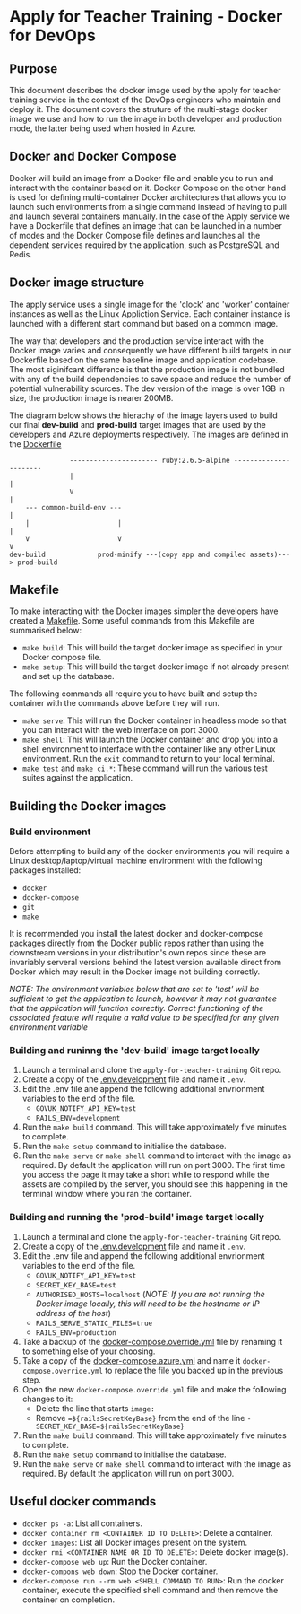 # Apply for Teacher Training - Docker for DevOps

## Purpose

This document describes the docker image used by the apply for teacher training service in the context of the DevOps engineers who maintain and deploy it. The document covers the struture of the multi-stage docker image we use and how to run the image in both developer and production mode, the latter being used when hosted in Azure.

## Docker and Docker Compose

Docker will build an image from a Docker file and enable you to run and interact with the container based on it. Docker Compose on the other hand is used for defining multi-container Docker architectures that allows you to launch such environments from a single command instead of having to pull and launch several containers manually. In the case of the Apply service we have a Dockerfile that defines an image that can be launched in a number of modes and the Docker Compose file defines and launches all the dependent services required by the application, such as PostgreSQL and Redis.

## Docker image structure

The apply service uses a single image for the 'clock' and 'worker' container instances as well as the Linux Appliction Service. Each container instance is launched with a different start command but based on a common image.

The way that developers and the production service interact with the Docker image varies and consequently we have different build targets in our Dockerfile based on the same baseline image and application codebase. The most siginifcant difference is that the production image is not bundled with any of the build dependencies to save space and reduce the number of potential vulnerability sources. The dev version of the image is over 1GB in size, the production image is nearer 200MB.

The diagram below shows the hierachy of the image layers used to build our final **dev-build** and **prod-build** target images that are used by the developers and Azure deployments respectively. The images are defined in the [Dockerfile](../Dockerfile)

```
               ---------------------- ruby:2.6.5-alpine ----------------------
               |                                                             |
               V                                                             |
    --- common-build-env ---                                                 |
    |                      |                                                 |
    V                      V                                                 V
dev-build             prod-minify ---(copy app and compiled assets)---> prod-build
```

## Makefile

To make interacting with the Docker images simpler the developers have created a [Makefile](../Makefile). Some useful commands from this Makefile are summarised below:
- `make build`: This will build the target docker image as specified in your Docker compose file.
- `make setup`: This will build the target docker image if not already present and set up the database.

The following commands all require you to have built and setup the container with the commands above before they will run.
- `make serve`: This will run the Docker container in headless mode so that you can interact with the web interface on port 3000.
- `make shell`: This will launch the Docker container and drop you into a shell environment to interface with the container like any other Linux environment. Run the `exit` command to return to your local terminal.
- `make test` and `make ci.*`: These command will run the various test suites against the application.

## Building the Docker images

### Build environment

Before attempting to build any of the docker environments you will require a Linux desktop/laptop/virtual machine environment with the following packages installed:
- `docker`
- `docker-compose`
- `git`
- `make`

It is recommended you install the latest docker and docker-compose packages directly from the Docker public repos rather than using the downstream versions in your distribution's own repos since these are invariably serveral versions behind the latest version available direct from Docker which may result in the Docker image not building correctly.

_NOTE: The environment variables below that are set to 'test' will be sufficient to get the application to launch, however it may not guarantee that the application will function correctly. Correct functioning of the associated feature will require a valid value to be specified for any given environment variable_

### Building and runinng the 'dev-build' image target locally

1. Launch a terminal and clone the `apply-for-teacher-training` Git repo.
1. Create a copy of the [.env.development](../.env.development) file and name it `.env`.
1. Edit the .env file ane append the following additional envrionment variables to the end of the file.
   - `GOVUK_NOTIFY_API_KEY=test`
   - `RAILS_ENV=development`
1. Run the `make build` command. This will take approximately five minutes to complete.
1. Run the `make setup` command to initialise the database.
1. Run the `make serve` or `make shell` command to interact with the image as required. By default the application will run on port 3000. The first time you access the page it may take a short while to respond while the assets are compiled by the server, you should see this happening in the terminal window where you ran the container.

### Building and running the 'prod-build' image target locally

1. Launch a terminal and clone the `apply-for-teacher-training` Git repo.
1. Create a copy of the [.env.development](../.env.development) file and name it `.env`.
1. Edit the .env file and append the following additional envrionment variables to the end of the file.
   - `GOVUK_NOTIFY_API_KEY=test`
   - `SECRET_KEY_BASE=test`
   - `AUTHORISED_HOSTS=localhost` (_NOTE: If you are not running the Docker image locally, this will need to be the hostname or IP address of the host_)
   - `RAILS_SERVE_STATIC_FILES=true`
   - `RAILS_ENV=production`
1. Take a backup of the [docker-compose.override.yml](../docker-compose.override.yml) file by renaming it to something else of your choosing.
1. Take a copy of the [docker-compose.azure.yml](../docker-compose.azure.yml) and name it `docker-compose.override.yml` to replace the file you backed up in the previous step.
1. Open the new `docker-compose.override.yml` file and make the following changes to it:
   - Delete the line that starts `image:` 
   - Remove `=${railsSecretKeyBase}` from the end of the line `- SECRET_KEY_BASE=${railsSecretKeyBase}`
1. Run the `make build` command. This will take approximately five minutes to complete.
1. Run the `make setup` command to initialise the database.
1. Run the `make serve` or `make shell` command to interact with the image as required. By default the application will run on port 3000.

## Useful docker commands

- `docker ps -a`: List all containers.
- `docker container rm <CONTAINER ID TO DELETE>`: Delete a container.
- `docker images`: List all Docker images present on the system.
- `docker rmi <CONTAINER NAME OR ID TO DELETE>`: Delete docker image(s).
- `docker-compose web up`: Run the Docker container.
- `docker-compons web down`: Stop the Docker container.
- `docker-compose run --rm web <SHELL COMMAND TO RUN>`: Run the docker container, execute the specified shell command and then remove the container on completion.
